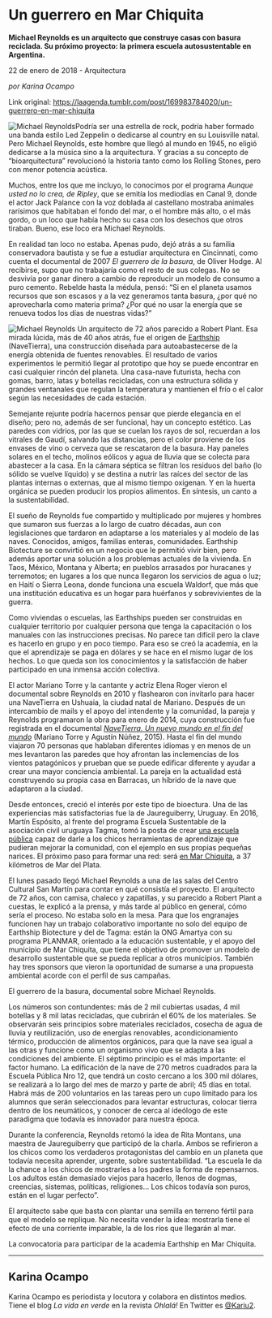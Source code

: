 # Un guerrero en Mar Chiquita

**Michael Reynolds es un arquitecto que construye casas con basura reciclada. Su próximo proyecto: la primera escuela autosustentable en Argentina.**

22 de enero de 2018 - Arquitectura

_por Karina Ocampo_

Link original: https://laagenda.tumblr.com/post/169983784020/un-guerrero-en-mar-chiquita

![Michael Reynolds](https://64.media.tumblr.com/d72e90ac09f44a37ae68a2d05f6da8b6/tumblr_inline_pk018q28iQ1t6q87u_500.jpg)Podría ser una estrella de rock, podría haber formado una banda estilo Led Zeppelin o dedicarse al country en su Louisville natal. Pero Michael Reynolds, este hombre que llegó al mundo en 1945, no eligió dedicarse a la música sino a la arquitectura. Y gracias a su concepto de “bioarquitectura” revolucionó la historia tanto como los Rolling Stones, pero con menor potencia acústica.

Muchos, entre los que me incluyo, lo conocimos por el programa *Aunque usted no lo crea, de Ripley*, que se emitía los mediodías en Canal 9, donde el actor Jack Palance con la voz doblada al castellano mostraba animales rarísimos que habitaban el fondo del mar, o el hombre más alto, o el más gordo, o un loco que había hecho su casa con los desechos que otros tiraban. Bueno, ese loco era Michael Reynolds.

En realidad tan loco no estaba. Apenas pudo, dejó atrás a su familia conservadora bautista y se fue a estudiar arquitectura en Cincinnati, como cuenta el documental de 2007 *El guerrero de la basura*, de Oliver Hodge. Al recibirse, supo que no trabajaría como el resto de sus colegas. No se desvivía por ganar dinero a cambio de reproducir un modelo de consumo a puro cemento. Rebelde hasta la médula, pensó: “Si en el planeta usamos recursos que son escasos y a la vez generamos tanta basura, ¿por qué no aprovecharla como materia prima? ¿Por qué no usar la energía que se renueva todos los días de nuestras vidas?”

![Michael Reynolds](https://64.media.tumblr.com/d72e90ac09f44a37ae68a2d05f6da8b6/tumblr_inline_pk018q28iQ1t6q87u_500.jpg) Un arquitecto de 72 años parecido a Robert Plant. Esa mirada lúcida, más de 40 años atrás, fue el origen de [Earthship](https://www.earthshipglobal.com/) (NaveTierra), una construcción diseñada para autoabastecerse de la energía obtenida de fuentes renovables. El resultado de varios experimentos le permitió llegar al prototipo que hoy se puede encontrar en casi cualquier rincón del planeta. Una casa-nave futurista, hecha con gomas, barro, latas y botellas recicladas, con una estructura sólida y grandes ventanales que regulan la temperatura y mantienen el frío o el calor según las necesidades de cada estación. 

Semejante rejunte podría hacernos pensar que pierde elegancia en el diseño; pero no, además de ser funcional, hay un concepto estético. Las paredes con vidrios, por las que se cuelan los rayos de sol, recuerdan a los vitrales de Gaudí, salvando las distancias, pero el color proviene de los envases de vino o cerveza que se rescataron de la basura. Hay paneles solares en el techo, molinos eólicos y agua de lluvia que se colecta para abastecer a la casa. En la cámara séptica se filtran los residuos del baño (lo sólido se vuelve líquido) y se destina a nutrir las raíces del sector de las plantas internas o externas, que al mismo tiempo oxigenan. Y en la huerta orgánica se pueden producir los propios alimentos. En síntesis, un canto a la sustentabilidad.

El sueño de Reynolds fue compartido y multiplicado por mujeres y hombres que sumaron sus fuerzas a lo largo de cuatro décadas, aun con legislaciones que tardaron en adaptarse a los materiales y al modelo de las naves. Conocidos, amigos, familias enteras, comunidades. Earthship Biotecture se convirtió en un negocio que le permitió vivir bien, pero además aportar una solución a los problemas actuales de la vivienda. En Taos, México, Montana y Alberta; en pueblos arrasados por huracanes y terremotos; en lugares a los que nunca llegaron los servicios de agua o luz; en Haití o Sierra Leona, donde funciona una escuela Waldorf, que más que una institución educativa es un hogar para huérfanos y sobrevivientes de la guerra.

Como viviendas o escuelas, las Earthships pueden ser construidas en cualquier territorio por cualquier persona que tenga la capacitación o los manuales con las instrucciones precisas. No parece tan difícil pero la clave es hacerlo en grupo y en poco tiempo. Para eso se creó la academia, en la que el aprendizaje se paga en dólares y se hace en el mismo lugar de los hechos. Lo que queda son los conocimientos y la satisfacción de haber participado en una inmensa acción colectiva. 

El actor Mariano Torre y la cantante y actriz Elena Roger vieron el documental sobre Reynolds en 2010 y flashearon con invitarlo para hacer una NaveTierra en Ushuaia, la ciudad natal de Mariano. Después de un intercambio de mails y el apoyo del intendente y la comunidad, la pareja y Reynolds programaron la obra para enero de 2014, cuya construcción fue registrada en el documental [*NaveTierra. Un nuevo mundo en el fin del mundo*](https://youtu.be/DJmUYOsAkZY) (Mariano Torre y Agustín Núñez, 2015). Hasta el fin del mundo viajaron 70 personas que hablaban diferentes idiomas y en menos de un mes levantaron las paredes que hoy afrontan las inclemencias de los vientos patagónicos y prueban que se puede edificar diferente y ayudar a crear una mayor conciencia ambiental. La pareja en la actualidad está construyendo su propia casa en Barracas, un híbrido de la nave que adaptaron a la ciudad.

Desde entonces, creció el interés por este tipo de bioectura. Una de las experiencias más satisfactorias fue la de Jaureguiberry, Uruguay. En 2016, Martín Espósito, al frente del programa Escuela Sustentable de la asociación civil uruguaya Tagma, tomó la posta de crear [una escuela pública](https://www.unaescuelasustentable.uy/) capaz de darle a los chicos herramientas de aprendizaje que pudieran mejorar la comunidad, con el ejemplo en sus propias pequeñas narices. El próximo paso para formar una red: será [en Mar Chiquita](https://t.umblr.com/redirect?z=https%3A%2F%2Fwww.facebook.com%2Fmarchiquitasustentable%2F&t=ODBjMmMxOGQ5YzlhMDg0NTg0ZDU2ZjVmOTEwODJlMWJlN2VhNDRjMiw4ZEZjOW5FYQ%3D%3D&b=t%3AXDz46txpppLgDp7rJlWQpw&p=https%3A%2F%2Flaagenda.tumblr.com%2Fpost%2F169983784020%2Fun-guerrero-en-mar-chiquita&m=1&ts=1705438271), a 37 kilómetros de Mar del Plata.

El lunes pasado llegó Michael Reynolds a una de las salas del Centro Cultural San Martín para contar en qué consistía el proyecto. El arquitecto de 72 años, con camisa, chaleco y zapatillas, y su parecido a Robert Plant a cuestas, le explicó a la prensa, y más tarde al público en general, cómo sería el proceso. No estaba solo en la mesa. Para que los engranajes funcionen hay un trabajo colaborativo importante no solo del equipo de Earthship Biotecture y del de Tagma: están la ONG Amartya con su programa PLANMAR, orientado a la educación sustentable, y el apoyo del municipio de Mar Chiquita, que tiene el objetivo de promover un modelo de desarrollo sustentable que se pueda replicar a otros municipios. También hay tres sponsors que vieron la oportunidad de sumarse a una propuesta ambiental acorde con el perfil de sus campañas. 

 El guerrero de la basura, documental sobre Michael Reynolds. 

Los números son contundentes: más de 2 mil cubiertas usadas, 4 mil botellas y 8 mil latas recicladas, que cubrirán el 60% de los materiales. Se observarán seis principios sobre materiales reciclados, cosecha de agua de lluvia y reutilización, uso de energías renovables, acondicionamiento térmico, producción de alimentos orgánicos, para que la nave sea igual a las otras y funcione como un organismo vivo que se adapta a las condiciones del ambiente. El séptimo principio es el más importante: el factor humano. La edificación de la nave de 270 metros cuadrados para la Escuela Pública Nro 12, que tendrá un costo cercano a los 300 mil dólares, se realizará a lo largo del mes de marzo y parte de abril; 45 días en total. Habrá más de 200 voluntarios en las tareas pero un cupo limitado para los alumnos que serán seleccionados para levantar estructuras, colocar tierra dentro de los neumáticos, y conocer de cerca al ideólogo de este paradigma que todavía es innovador para nuestra época. 

Durante la conferencia, Reynolds retomó la idea de Rita Montans, una maestra de Jaureguiberry que participó de la charla. Ambos se refirieron a los chicos como los verdaderos protagonistas del cambio en un planeta que todavía necesita aprender, urgente, sobre sustentabilidad. “La escuela le da la chance a los chicos de mostrarles a los padres la forma de repensarnos. Los adultos están demasiado viejos para hacerlo, llenos de dogmas, creencias, sistemas, políticas, religiones… Los chicos todavía son puros, están en el lugar perfecto”.

El arquitecto sabe que basta con plantar una semilla en terreno fértil para que el modelo se replique. No necesita vender la idea: mostrarla tiene el efecto de una corriente imparable, la de los ríos que llegarán al mar.

 La convocatoria para participar de la academia Earthship en Mar Chiquita. 

  




---

 Karina Ocampo
--------------

 Karina Ocampo es periodista y locutora y colabora en distintos medios. Tiene el blog *La vida en verde* en la revista *Ohlalá!* En Twitter es [@Kariu2](https://twitter.com/Kariu2). 

